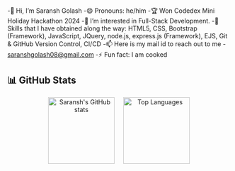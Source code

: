 -👋 Hi, I’m Saransh Golash
-😄 Pronouns: he/him
-🏆 Won Codedex Mini Holiday Hackathon 2024
-👀 I’m interested in Full-Stack Development.
-🌱 Skills that I have obtained along the way: HTML5, CSS, Bootstrap (Framework), JavaScript, JQuery, node.js, express.js (Framework), EJS, Git & GitHub Version Control, CI/CD
-📫 Here is my mail id to reach out to me - saranshgolash08@gmail.com
-⚡ Fun fact: I am cooked 

<!---
SaranshGolash/SaranshGolash is a ✨ special ✨ repository because its `README.md` (this file) appears on your GitHub profile.
You can click the Preview link to take a look at your changes.
--->

## 📊 GitHub Stats

<div align="center" style="display: flex; justify-content: center; align-items: center; gap: 20px;">
  <a href="https://github.com/anuraghazra/github-readme-stats">
    <img src="https://github-readme-stats.vercel.app/api?username=SaranshGolash&show_icons=true&theme=midnight-purple&hide_border=true&hide_title=true" alt="Saransh's GitHub stats" height="150" /></a>
  <a href="https://github.com/anuraghazra/github-readme-stats"><img src="https://github-readme-stats.vercel.app/api/top-langs/?username=SaranshGolash&layout=compact&theme=midnight-purple&hide_border=true" height="150" alt="Top Languages" /></a>
</div>
